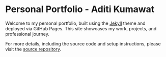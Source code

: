 # Personal Portfolio - Aditi Kumawat

Welcome to my personal portfolio, built using the [Jekyll](https://jekyllrb.com/) theme and deployed via GitHub Pages. This site showcases my work, projects, and professional journey.

For more details, including the source code and setup instructions, please visit the [source repository](https://github.com/alshedivat/al-folio).

